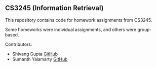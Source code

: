 ## CS3245 (Information Retrieval)

This repository contains code for homework assignments from CS3245.

Some homeworks were individual assignments, and others were group-based.

Contributors:
- Shivang Gupta [GitHub](https://github.com/Shivang211)
- Sumanth Yalamarty [GitHub](https://github.com/s7manth)
